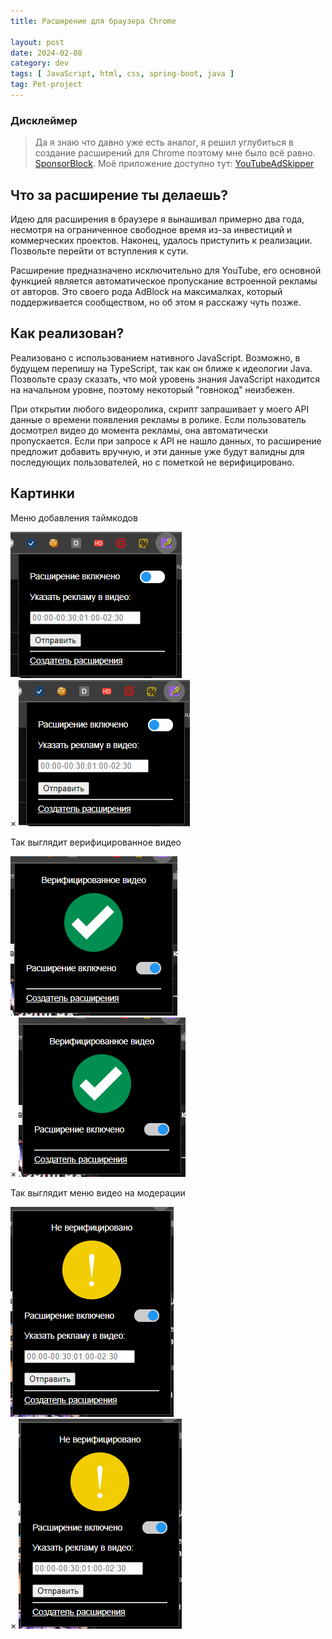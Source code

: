 ```yaml
---
title: Расширение для браузера Chrome

layout: post
date: 2024-02-08
category: dev
tags: [ JavaScript, html, css, spring-boot, java ]
tag: Pet-project
---
```


### Дисклеймер

> Да я знаю что давно уже есть аналог, я решил углубиться в создание расширений для Chrome поэтому мне было всё равно. 
> [SponsorBlock](https://sponsor.ajay.app). Моё приложение доступно тут: [YouTubeAdSkipper](https://github.com/megoRU/YouTubeAdSkipper)

## Что за расширение ты делаешь?

Идею для расширения в браузере я вынашивал примерно два года, несмотря на ограниченное свободное время из-за инвестиций 
и коммерческих проектов. Наконец, удалось приступить к реализации. Позвольте перейти от вступления к сути.

Расширение предназначено исключительно для YouTube, его основной функцией является автоматическое пропускание 
встроенной рекламы от авторов. Это своего рода AdBlock на максималках, который поддерживается сообществом, но об этом я расскажу чуть позже.

## Как реализован?

Реализовано с использованием нативного JavaScript. Возможно, в будущем перепишу на TypeScript, так как он ближе к идеологии Java. 
Позвольте сразу сказать, что мой уровень знания JavaScript находится на начальном уровне, поэтому некоторый "говнокод" неизбежен.

При открытии любого видеоролика, скрипт запрашивает у моего API данные о времени появления рекламы в ролике. 
Если пользователь досмотрел видео до момента рекламы, она автоматически пропускается. Если при запросе к API не нашло данных,
то расширение предложит добавить вручную, и эти данные уже будут валидны для последующих пользователей, но с пометкой не верифицировано.

## Картинки

Меню добавления таймкодов
<div class="gallery" onclick="openModal('/images/chrome/main-ui.png')">
     <img src="/images/chrome/main-ui.png" alt="Настройки расширения">
</div>

<div id="myModal" class="modal" onclick="closeModal()">
     <span class="close">&#215;</span>
     <img class="modal-content" id="modalImg" alt="Настройки расширения" src="/images/chrome/main-ui.png">
</div>

Так выглядит верифицированное видео
<div class="gallery" onclick="openModal('/images/chrome/verified-video-menu.png')">
     <img src="/images/chrome/verified-video-menu.png" alt="верифицированное видео">
</div>

<div id="myModal" class="modal" onclick="closeModal()">
     <span class="close">&#215;</span>
     <img class="modal-content" id="modalImg" alt="верифицированное видео" src="/images/chrome/verified-video-menu.png">
</div>

Так выглядит меню видео на модерации
<div class="gallery" onclick="openModal('/images/chrome/no-verified-video-menu.png')">
     <img src="/images/chrome/no-verified-video-menu.png" alt="видео на модерации">
</div>

<div id="myModal" class="modal" onclick="closeModal()">
     <span class="close">&#215;</span>
     <img class="modal-content" id="modalImg" alt="видео на модерации" src="/images/chrome/no-verified-video-menu.png">
</div>